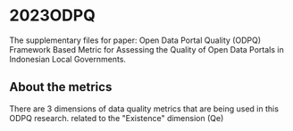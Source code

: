 # 2023ODPQ
The supplementary files for paper: Open Data Portal Quality (ODPQ) Framework Based Metric for Assessing the Quality of Open Data Portals in Indonesian Local Governments.

## About the metrics
There are 3 dimensions of data quality metrics that are being used in this ODPQ research. related to the "Existence" dimension (Qe) 
